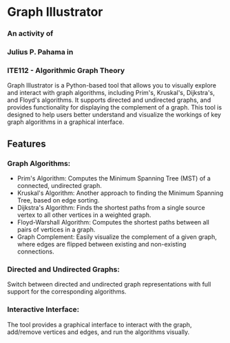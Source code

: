 # Graph Illustrator
### An activity of
### Julius P. Pahama in
### ITE112 - Algorithmic Graph Theory

Graph Illustrator is a Python-based tool that allows you to visually explore and interact with graph algorithms, including Prim's, Kruskal's, Dijkstra's, and Floyd's algorithms. 
It supports directed and undirected graphs, and provides functionality for displaying the complement of a graph. 
This tool is designed to help users better understand and visualize the workings of key graph algorithms in a graphical interface.

## Features
### Graph Algorithms:

- Prim's Algorithm: Computes the Minimum Spanning Tree (MST) of a connected, undirected graph.
- Kruskal's Algorithm: Another approach to finding the Minimum Spanning Tree, based on edge sorting.
- Dijkstra's Algorithm: Finds the shortest paths from a single source vertex to all other vertices in a weighted graph.
- Floyd-Warshall Algorithm: Computes the shortest paths between all pairs of vertices in a graph.
- Graph Complement: Easily visualize the complement of a given graph, where edges are flipped between existing and non-existing connections.

### Directed and Undirected Graphs: 
Switch between directed and undirected graph representations with full support for the corresponding algorithms.

### Interactive Interface: 
The tool provides a graphical interface to interact with the graph, add/remove vertices and edges, and run the algorithms visually.
